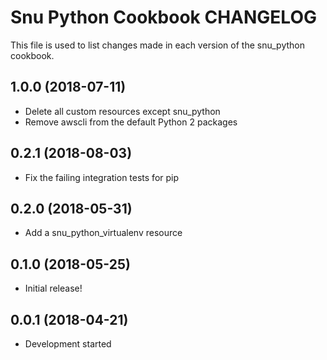 # Snu Python Cookbook CHANGELOG

This file is used to list changes made in each version of the snu_python cookbook.

## 1.0.0 (2018-07-11)

- Delete all custom resources except snu_python
- Remove awscli from the default Python 2 packages

## 0.2.1 (2018-08-03)

- Fix the failing integration tests for pip

## 0.2.0 (2018-05-31)

- Add a snu_python_virtualenv resource

## 0.1.0 (2018-05-25)

- Initial release!

## 0.0.1 (2018-04-21)

- Development started
